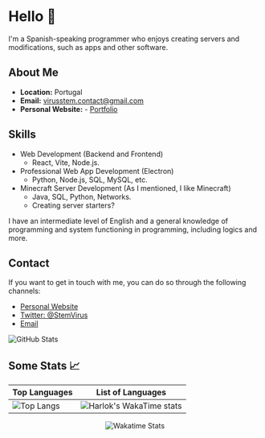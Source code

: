 # Hello 👋
I'm a Spanish-speaking programmer who enjoys creating servers and modifications, such as apps and other software.

## About Me

- **Location:** Portugal
- **Email:** virusstem.contact@gmail.com
- **Personal Website:** - [Portfolio](https://stemdev0110.github.io)

## Skills

- Web Development (Backend and Frontend)
  - React, Vite, Node.js.
- Professional Web App Development (Electron)
  - Python, Node.js, SQL, MySQL, etc.
- Minecraft Server Development (As I mentioned, I like Minecraft)
  - Java, SQL, Python, Networks.
  - Creating server starters?

I have an intermediate level of English and a general knowledge of programming and system functioning in programming, including logics and more.

## Contact

If you want to get in touch with me, you can do so through the following channels:

- [Personal Website](https://stemdev0110.github.io/contact)
- [Twitter: @StemVirus](https://twitter.com/StemVirus)
- [Email](mailto:virusstem.contact@gmail.com)

![GitHub Stats](https://github-readme-stats.vercel.app/api?username=StemDev0110&show_icons=true&theme=tokyonight)

## Some Stats 📈

| Top Languages | List of Languages |
| ----- | -------- | 
| ![Top Langs](https://github-readme-stats.vercel.app/api/top-langs/?username=StemDev0110\&layout=donut-vertical&theme=tokyonight) | ![Harlok's WakaTime stats](https://github-readme-stats.vercel.app/api/wakatime?username=StemDev0110\&layout=compact&theme=tokyonight) |

<p align="center">
  <img src="https://wakatime.com/share/@018b7b62-7262-4986-bdc2-d5e942ed94a3/307dd66f-acbb-4f77-a0f8-27999cecd04d.svg" alt="Wakatime Stats" style="max-height: 100px;">
</p>
